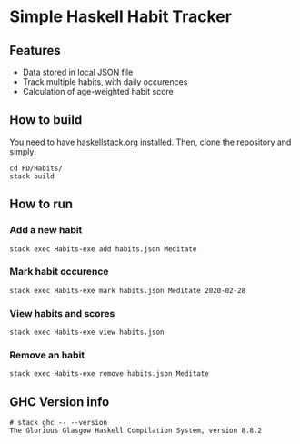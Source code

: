 # Simple Haskell Habit Tracker

## Features

- Data stored in local JSON file
- Track multiple habits, with daily occurences
- Calculation of age-weighted habit score

## How to build

You need to have [haskellstack.org](http://haskellstack.org) installed. Then, clone the repository and simply:

    cd PD/Habits/
    stack build

## How to run

### Add a new habit

    stack exec Habits-exe add habits.json Meditate

### Mark habit occurence

    stack exec Habits-exe mark habits.json Meditate 2020-02-28

### View habits and scores

    stack exec Habits-exe view habits.json

### Remove an habit

    stack exec Habits-exe remove habits.json Meditate

## GHC Version info

    # stack ghc -- --version
    The Glorious Glasgow Haskell Compilation System, version 8.8.2
